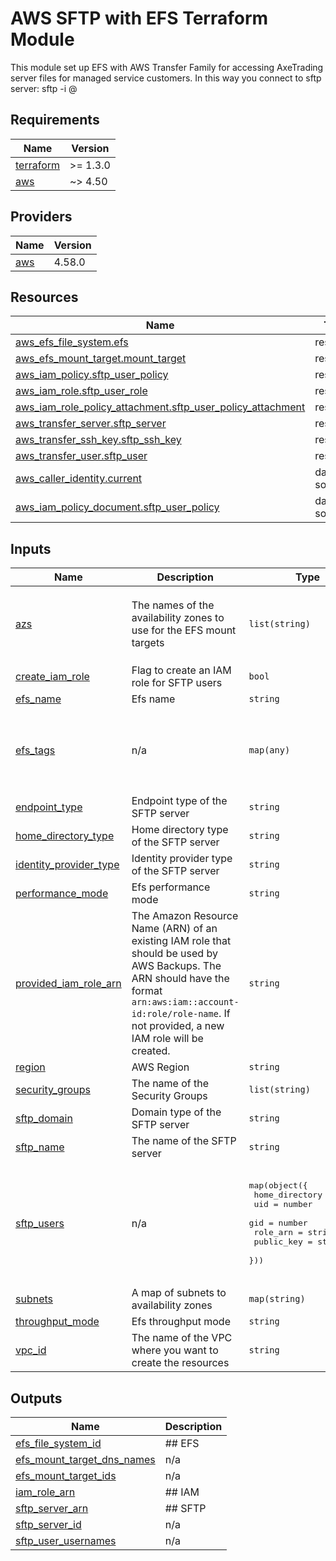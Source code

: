 <!-- BEGIN_TF_DOCS -->
# AWS SFTP with EFS Terraform Module

This module set up EFS with AWS Transfer Family for accessing AxeTrading server files for managed service customers.
In this way you connect to sftp server: sftp -i <path-to-private-key> <username>@<server-address>

## Requirements

| Name | Version |
|------|---------|
| <a name="requirement_terraform"></a> [terraform](#requirement\_terraform) | >= 1.3.0 |
| <a name="requirement_aws"></a> [aws](#requirement\_aws) | ~> 4.50 |

## Providers

| Name | Version |
|------|---------|
| <a name="provider_aws"></a> [aws](#provider\_aws) | 4.58.0 |

## Resources

| Name | Type |
|------|------|
| [aws_efs_file_system.efs](https://registry.terraform.io/providers/hashicorp/aws/latest/docs/resources/efs_file_system) | resource |
| [aws_efs_mount_target.mount_target](https://registry.terraform.io/providers/hashicorp/aws/latest/docs/resources/efs_mount_target) | resource |
| [aws_iam_policy.sftp_user_policy](https://registry.terraform.io/providers/hashicorp/aws/latest/docs/resources/iam_policy) | resource |
| [aws_iam_role.sftp_user_role](https://registry.terraform.io/providers/hashicorp/aws/latest/docs/resources/iam_role) | resource |
| [aws_iam_role_policy_attachment.sftp_user_policy_attachment](https://registry.terraform.io/providers/hashicorp/aws/latest/docs/resources/iam_role_policy_attachment) | resource |
| [aws_transfer_server.sftp_server](https://registry.terraform.io/providers/hashicorp/aws/latest/docs/resources/transfer_server) | resource |
| [aws_transfer_ssh_key.sftp_ssh_key](https://registry.terraform.io/providers/hashicorp/aws/latest/docs/resources/transfer_ssh_key) | resource |
| [aws_transfer_user.sftp_user](https://registry.terraform.io/providers/hashicorp/aws/latest/docs/resources/transfer_user) | resource |
| [aws_caller_identity.current](https://registry.terraform.io/providers/hashicorp/aws/latest/docs/data-sources/caller_identity) | data source |
| [aws_iam_policy_document.sftp_user_policy](https://registry.terraform.io/providers/hashicorp/aws/latest/docs/data-sources/iam_policy_document) | data source |

## Inputs

| Name | Description | Type | Default | Required |
|------|-------------|------|---------|:--------:|
| <a name="input_azs"></a> [azs](#input\_azs) | The names of the availability zones to use for the EFS mount targets | `list(string)` | <pre>[<br>  "eu-west-2a",<br>  "eu-west-2b",<br>  "eu-west-2c"<br>]</pre> | no |
| <a name="input_create_iam_role"></a> [create\_iam\_role](#input\_create\_iam\_role) | Flag to create an IAM role for SFTP users | `bool` | `true` | no |
| <a name="input_efs_name"></a> [efs\_name](#input\_efs\_name) | Efs name | `string` | `""` | no |
| <a name="input_efs_tags"></a> [efs\_tags](#input\_efs\_tags) | n/a | `map(any)` | <pre>{<br>  "Backup": null,<br>  "Environment": null,<br>  "Name": null,<br>  "Project": null<br>}</pre> | no |
| <a name="input_endpoint_type"></a> [endpoint\_type](#input\_endpoint\_type) | Endpoint type of the SFTP server | `string` | `"PUBLIC"` | no |
| <a name="input_home_directory_type"></a> [home\_directory\_type](#input\_home\_directory\_type) | Home directory type of the SFTP server | `string` | `"LOGICAL"` | no |
| <a name="input_identity_provider_type"></a> [identity\_provider\_type](#input\_identity\_provider\_type) | Identity provider type of the SFTP server | `string` | `"SERVICE_MANAGED"` | no |
| <a name="input_performance_mode"></a> [performance\_mode](#input\_performance\_mode) | Efs performance mode | `string` | `"generalPurpose"` | no |
| <a name="input_provided_iam_role_arn"></a> [provided\_iam\_role\_arn](#input\_provided\_iam\_role\_arn) | The Amazon Resource Name (ARN) of an existing IAM role that should be used by AWS Backups. The ARN should have the format `arn:aws:iam::account-id:role/role-name`. If not provided, a new IAM role will be created. | `string` | `""` | no |
| <a name="input_region"></a> [region](#input\_region) | AWS Region | `string` | `"eu-west-2"` | no |
| <a name="input_security_groups"></a> [security\_groups](#input\_security\_groups) | The name of the Security Groups | `list(string)` | `[]` | no |
| <a name="input_sftp_domain"></a> [sftp\_domain](#input\_sftp\_domain) | Domain type of the SFTP server | `string` | `"EFS"` | no |
| <a name="input_sftp_name"></a> [sftp\_name](#input\_sftp\_name) | The name of the SFTP server | `string` | `""` | no |
| <a name="input_sftp_users"></a> [sftp\_users](#input\_sftp\_users) | n/a | <pre>map(object({<br>    home_directory = string<br>    uid            = number<br>    gid            = number<br>    role_arn       = string<br>    public_key     = string<br>  }))</pre> | <pre>{<br>  "user1": {<br>    "gid": 1000,<br>    "home_directory": "",<br>    "public_key": "",<br>    "role_arn": "",<br>    "uid": 1000<br>  }<br>}</pre> | no |
| <a name="input_subnets"></a> [subnets](#input\_subnets) | A map of subnets to availability zones | `map(string)` | `{}` | no |
| <a name="input_throughput_mode"></a> [throughput\_mode](#input\_throughput\_mode) | Efs throughput mode | `string` | `"bursting"` | no |
| <a name="input_vpc_id"></a> [vpc\_id](#input\_vpc\_id) | The name of the VPC where you want to create the resources | `string` | n/a | yes |

## Outputs

| Name | Description |
|------|-------------|
| <a name="output_efs_file_system_id"></a> [efs\_file\_system\_id](#output\_efs\_file\_system\_id) | ## EFS |
| <a name="output_efs_mount_target_dns_names"></a> [efs\_mount\_target\_dns\_names](#output\_efs\_mount\_target\_dns\_names) | n/a |
| <a name="output_efs_mount_target_ids"></a> [efs\_mount\_target\_ids](#output\_efs\_mount\_target\_ids) | n/a |
| <a name="output_iam_role_arn"></a> [iam\_role\_arn](#output\_iam\_role\_arn) | ## IAM |
| <a name="output_sftp_server_arn"></a> [sftp\_server\_arn](#output\_sftp\_server\_arn) | ## SFTP |
| <a name="output_sftp_server_id"></a> [sftp\_server\_id](#output\_sftp\_server\_id) | n/a |
| <a name="output_sftp_user_usernames"></a> [sftp\_user\_usernames](#output\_sftp\_user\_usernames) | n/a |
<!-- END_TF_DOCS -->

